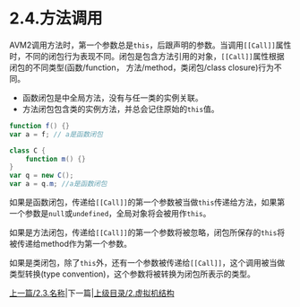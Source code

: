 # 2.4.方法调用

AVM2调用方法时，第一个参数总是`this`，后跟声明的参数。当调用`[[Call]]`属性时，不同的闭包行为表现不同。闭包是包含方法引用的对象，`[[Call]]`属性根据闭包的不同类型(函数/function， 方法/method，类闭包/class closure)行为不同。  

- 函数闭包是中全局方法，没有与任一类的实例关联。
- 方法闭包包含类的实例方法，并总会记住原始的`this`值。

``` actionscript
function f() {}
var a = f; // a是函数闭包

class C {
	function m() {}}var q = new C();
var a = q.m; //a是函数闭包
```

如果是函数闭包，传递给`[[Call]]`的第一个参数被当做`this`传递给方法，如果第一个参数是`null`或`undefined`，全局对象将会被用作`this`。

如果是方法闭包，传递给`[[Call]]`的第一个参数将被忽略，闭包所保存的`this`将被传递给method作为第一个参数。

如果是类闭包，除了`this`外，还有一个参数被传递给`[[Call]]`，这个调用被当做类型转换(type convention)，这个参数将被转换为闭包所表示的类型。[上一篇/2.3.名称](2.3.names.md)|下一篇|[上级目录/2.虚拟机结构](2.avm2_structure.md)